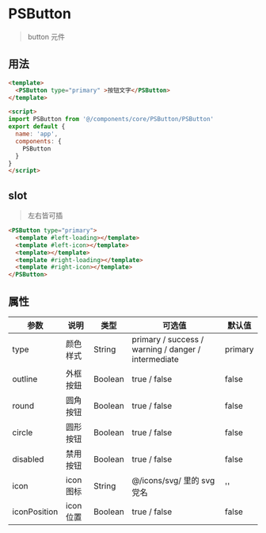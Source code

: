 # PSButton
> button 元件 

## 用法

```html
<template>
  <PSButton type="primary" >按钮文字</PSButton>
</template>

<script>
import PSButton from '@/components/core/PSButton/PSButton'
export default {
  name: 'app',
  components: {
    PSButton
  }
}
</script>

``` 
## slot
> 左右皆可插
```html
<PSButton type="primary">
  <template #left-loading></template>
  <template #left-icon></template>
  <template></template>
  <template #right-loading></template>
  <template #right-icon></template>
</PSButton>
```
## 属性

参数 | 说明 | 类型 | 可选值 | 默认值 
--- | --- | --- | --- | ---
type | 颜色样式 | String | primary / success / warning / danger / intermediate | primary
outline | 外框按鈕 |Boolean | true / false | false
round | 圆角按钮 | Boolean | true / false | false
circle | 圆形按钮 |Boolean | true / false | false
disabled | 禁用按钮 | Boolean |  true / false | false 
icon | icon图标 | String | @/icons/svg/ 里的 svg 党名 | ''
iconPosition | icon位置 | Boolean | true / false | false 


